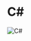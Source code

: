 # C#
![C#](https://user-images.githubusercontent.com/55052628/102004933-9455cf00-3d58-11eb-88b6-1137771ec436.png)
